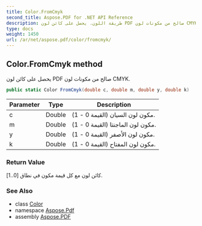 ```yaml
---
title: Color.FromCmyk
second_title: Aspose.PDF for .NET API Reference
description: طريقة اللون. يحصل على كائن لون PDF صالح من مكونات لون CMYK
type: docs
weight: 1450
url: /ar/net/aspose.pdf/color/fromcmyk/
---
```

## Color.FromCmyk method

يحصل على كائن لون PDF صالح من مكونات لون CMYK.

```csharp
public static Color FromCmyk(double c, double m, double y, double k)
```

| Parameter | Type | Description |
| --- | --- | --- |
| c | Double | مكون لون السيان (القيمة 0 - 1). |
| m | Double | مكون لون الماجنتا (القيمة 0 - 1). |
| y | Double | مكون لون الأصفر (القيمة 0 - 1). |
| k | Double | مكون لون المفتاح (القيمة 0 - 1). |

### Return Value

كائن لون مع كل قيمة مكون في نطاق [0..1].

### See Also

* class [Color](../)
* namespace [Aspose.Pdf](../../../aspose.pdf/)
* assembly [Aspose.PDF](../../../)